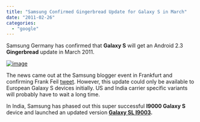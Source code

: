 ```yaml
---
title: "Samsung Confirmed Gingerbread Update for Galaxy S in March"
date: "2011-02-26"
categories: 
  - "google"
---
```


Samsung Germany has confirmed that **Galaxy S** will get an Android 2.3 **Gingerbread** update in March 2011.

[![image](http://lh6.ggpht.com/_40bmzDo_mBs/TWjUHu9nroI/AAAAAAAAB0U/rp3VEEie9E8/image_thumb%5B1%5D.png?imgmax=800 "image")](http://lh6.ggpht.com/_40bmzDo_mBs/TWjUFnunucI/AAAAAAAAB0Q/SJ7sZDIwjIc/s1600-h/image%5B3%5D.png)

The news came out at the Samsung blogger event in Frankfurt and confirming Frank Feil [tweet](http://twitter.com/m4gic/status/41165120860065792). However, this update could only be available to European Galaxy S devices initially. US and India carrier specific variants will probably have to wait a long time.

In India, Samsung has phased out this super successful **I9000 Galaxy S** device and launched an updated version **[Galaxy SL I9003](http://www.cosmogeek.info/2011/02/samsung-galaxy-sl-arrives-in-india-for.html).**
